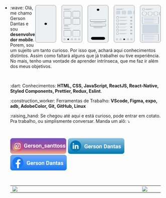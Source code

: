   <img align="right"  src="https://github.com/GersonDantas/img/blob/main/mobile.png" width="400" height="120"/></a>
- <p align="left">
  :wave: Olá, me chamo Gerson Dantas e sou <strong>desenvolvedor mobile</strong>. Porem, sou um sujeito um tanto curioso. Por isso que,
  achará aqui conhecimentos distintos. Assim como faltará alguns que já trabalhei ou tive experiência. No mais, tenho uma vontade de aprender
  intrínseca, que me faz ir além dos meus objetivos.
  </p>
  </br>
  <p align="left">
    :dart: Conhecimentos: <strong>HTML, CSS, JavaScript, ReactJS, React-Native, Styled Components, Prettier, Redux, Eslint</strong>.
  </p>

  <p align="left">
    :construction_worker: Ferramentas de Trabalho: <strong>VScode, Figma, expo, adb, AdobeColor, Git, GitHub, Linux</strong>
  </p>

  <p align="left">
    :raising_hand: Se chegou até aqui e está curioso, pode entrar em cotato. Pra trabalho, ou simplismente conversar. Manda um alô: ⤵️
  </p>
  </br>
  <p align="left">
  
    <a href="https://www.instagram.com/gerson_santtoss/" alt="Instagran" >
    <img  src="https://github.com/GersonDantas/img/blob/main/Instagran.png" width="180" height="50"/></a>

    <a href="https://www.linkedin.com/in/gersonsantosss/" alt="Linkedin">
    <img  src="https://github.com/GersonDantas/img/blob/main/Linkedin.png" width="180" height="50"/></a>
    
    <a href="https://www.facebook.com/gerson.dantas.733" alt="Facebook">
    <img  src="https://github.com/GersonDantas/img/blob/main/Facebook.png" width="180" height="50"/></a>
    
  </p> 
  </br>
   <center>
    <table>
        <tr>
            <td><img width="400px" align="left" src="https://github-readme-stats.vercel.app/api/top-langs/?username=gersonDantas&hide=html&layout=compact&theme=tokyonight" /></td>
            <td><img width="495px" align="left" src="https://github-readme-stats.vercel.app/api?username=gersonDantas&theme=tokyonight"/></td>
        </tr>   
    </table>
  </center> 
  
